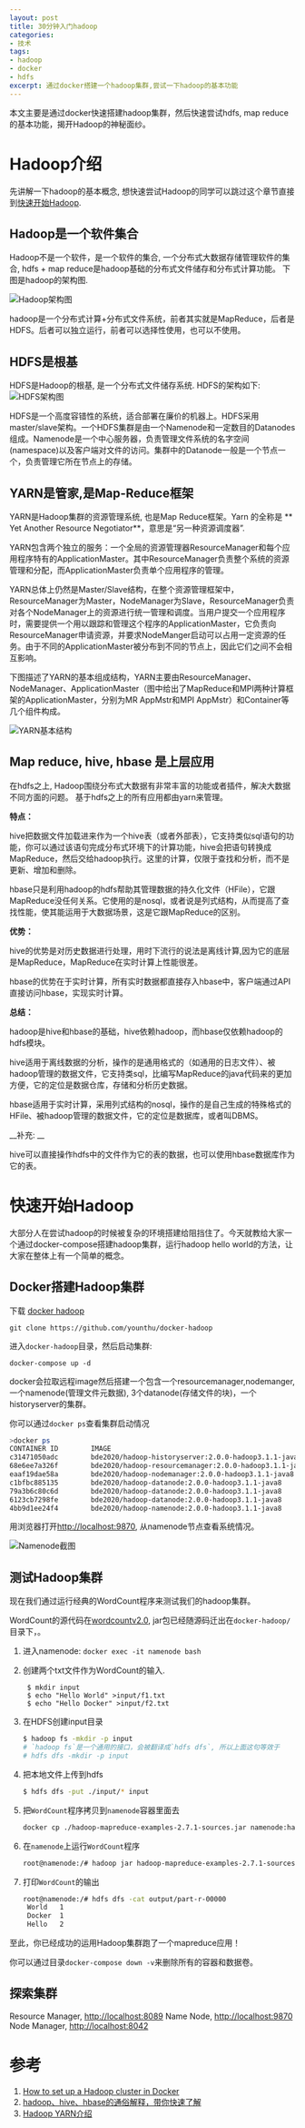 ```yaml
---
layout: post
title: 30分钟入门hadoop
categories:
- 技术
tags:
- hadoop
- docker
- hdfs
excerpt: 通过docker搭建一个hadoop集群,尝试一下hadoop的基本功能
---
```


本文主要是通过docker快速搭建hadoop集群，然后快速尝试hdfs, map reduce的基本功能，揭开Hadoop的神秘面纱。

# Hadoop介绍
先讲解一下hadoop的基本概念, 想快速尝试Hadoop的同学可以跳过这个章节直接到[快速开始Hadoop](#quickstart). 

## Hadoop是一个软件集合
Hadoop不是一个软件，是一个软件的集合, 一个分布式大数据存储管理软件的集合, hdfs + map reduce是hadoop基础的分布式文件储存和分布式计算功能。 下图是hadoop的架构图.

![Hadoop架构图](/assets/img/hadoop_architecture.png)


hadoop是一个分布式计算+分布式文件系统，前者其实就是MapReduce，后者是HDFS。后者可以独立运行，前者可以选择性使用，也可以不使用。

## HDFS是根基
HDFS是Hadoop的根基, 是一个分布式文件储存系统. HDFS的架构如下:
![HDFS架构图](/assets/img/hdfs_architecture.png)

HDFS是一个高度容错性的系统，适合部署在廉价的机器上。HDFS采用master/slave架构。一个HDFS集群是由一个Namenode和一定数目的Datanodes组成。Namenode是一个中心服务器，负责管理文件系统的名字空间(namespace)以及客户端对文件的访问。集群中的Datanode一般是一个节点一个，负责管理它所在节点上的存储。


## YARN是管家,是Map-Reduce框架
YARN是Hadoop集群的资源管理系统, 也是Map Reduce框架。Yarn 的全称是 ** Yet Another Resource Negotiator**，意思是“另一种资源调度器”.

YARN包含两个独立的服务：一个全局的资源管理器ResourceManager和每个应用程序特有的ApplicationMaster。其中ResourceManager负责整个系统的资源管理和分配，而ApplicationMaster负责单个应用程序的管理。

YARN总体上仍然是Master/Slave结构，在整个资源管理框架中，ResourceManager为Master，NodeManager为Slave，ResourceManager负责对各个NodeManager上的资源进行统一管理和调度。当用户提交一个应用程序时，需要提供一个用以跟踪和管理这个程序的ApplicationMaster，它负责向ResourceManager申请资源，并要求NodeManger启动可以占用一定资源的任务。由于不同的ApplicationMaster被分布到不同的节点上，因此它们之间不会相互影响。

下图描述了YARN的基本组成结构，YARN主要由ResourceManager、NodeManager、ApplicationMaster（图中给出了MapReduce和MPI两种计算框架的ApplicationMaster，分别为MR AppMstr和MPI AppMstr）和Container等几个组件构成。

![YARN基本结构](/assets/img/yarn.png)

## Map reduce, hive, hbase 是上层应用

在hdfs之上, Hadoop围绕分布式大数据有非常丰富的功能或者插件，解决大数据不同方面的问题。 基于hdfs之上的所有应用都由yarn来管理。 

__特点：__

hive把数据文件加载进来作为一个hive表（或者外部表），它支持类似sql语句的功能，你可以通过该语句完成分布式环境下的计算功能，hive会把语句转换成MapReduce，然后交给hadoop执行。这里的计算，仅限于查找和分析，而不是更新、增加和删除。

hbase只是利用hadoop的hdfs帮助其管理数据的持久化文件（HFile），它跟MapReduce没任何关系。它使用的是nosql，或者说是列式结构，从而提高了查找性能，使其能运用于大数据场景，这是它跟MapReduce的区别。

__优势：__

hive的优势是对历史数据进行处理，用时下流行的说法是离线计算,因为它的底层是MapReduce，MapReduce在实时计算上性能很差。

hbase的优势在于实时计算，所有实时数据都直接存入hbase中，客户端通过API直接访问hbase，实现实时计算。

__总结：__

hadoop是hive和hbase的基础，hive依赖hadoop，而hbase仅依赖hadoop的hdfs模块。

hive适用于离线数据的分析，操作的是通用格式的（如通用的日志文件）、被hadoop管理的数据文件，它支持类sql，比编写MapReduce的java代码来的更加方便，它的定位是数据仓库，存储和分析历史数据。

hbase适用于实时计算，采用列式结构的nosql，操作的是自己生成的特殊格式的HFile、被hadoop管理的数据文件，它的定位是数据库，或者叫DBMS。

__补充: __

hive可以直接操作hdfs中的文件作为它的表的数据，也可以使用hbase数据库作为它的表。

# <a name="quickstart"> </a>快速开始Hadoop
大部分人在尝试hadoop的时候被复杂的环境搭建给阻挡住了。今天就教给大家一个通过docker-compose搭建hadoop集群，运行hadoop hello world的方法，让大家在整体上有一个简单的概念。


## Docker搭建Hadoop集群

下载 [docker hadoop](https://github.com/younthu/docker-hadoop)

~~~
git clone https://github.com/younthu/docker-hadoop
~~~


进入`docker-hadoop`目录，然后启动集群:

~~~
docker-compose up -d
~~~

docker会拉取远程image然后搭建一个包含一个resourcemanager,nodemanger, 一个namenode(管理文件元数据),  3个datanode(存储文件的块)，一个historyserver的集群。

你可以通过`docker ps`查看集群启动情况

~~~sh
>docker ps
CONTAINER ID        IMAGE                                                    COMMAND                  CREATED              STATUS                        PORTS                    NAMES
c31471050adc        bde2020/hadoop-historyserver:2.0.0-hadoop3.1.1-java8     "/entrypoint.sh /run…"   About a minute ago   Up About a minute (healthy)   8188/tcp                 historyserver
68e6ee7a326f        bde2020/hadoop-resourcemanager:2.0.0-hadoop3.1.1-java8   "/entrypoint.sh /run…"   About a minute ago   Up About a minute (healthy)   0.0.0.0:8089->8088/tcp   resourcemanager
eaaf19dae58a        bde2020/hadoop-nodemanager:2.0.0-hadoop3.1.1-java8       "/entrypoint.sh /run…"   About a minute ago   Up About a minute (healthy)   8042/tcp                 nodemanager1
c1bfbc885135        bde2020/hadoop-datanode:2.0.0-hadoop3.1.1-java8          "/entrypoint.sh /run…"   About a minute ago   Up About a minute (healthy)   9864/tcp                 datanode2
79a3b6c80c6d        bde2020/hadoop-datanode:2.0.0-hadoop3.1.1-java8          "/entrypoint.sh /run…"   About a minute ago   Up About a minute (healthy)   9864/tcp                 datanode3
6123cb7298fe        bde2020/hadoop-datanode:2.0.0-hadoop3.1.1-java8          "/entrypoint.sh /run…"   About a minute ago   Up About a minute (healthy)   9864/tcp                 datanode
4bb9d1ee24f4        bde2020/hadoop-namenode:2.0.0-hadoop3.1.1-java8          "/entrypoint.sh /run…"   About a minute ago   Up About a minute (healthy)   0.0.0.0:9870->9870/tcp   namenode
~~~

用浏览器打开[http://localhost:9870](http://localhost:9870), 从namenode节点查看系统情况。

![Namenode截图](/assets/img/namenode_overview.png)


## 测试Hadoop集群
现在我们通过运行经典的WordCount程序来测试我们的hadoop集群。

WordCount的源代码在[wordcountv2.0](https://hadoop.apache.org/docs/current/hadoop-mapreduce-client/hadoop-mapreduce-client-core/MapReduceTutorial.html#Example:_WordCount_v2.0), jar包已经随源码迁出在`docker-hadoop/`目录下，。

1. 进入namenode:
   `docker exec -it namenode bash`
1. 创建两个txt文件作为WordCount的输入.
   ~~~
    $ mkdir input
    $ echo "Hello World" >input/f1.txt
    $ echo "Hello Docker" >input/f2.txt
   ~~~

1. 在HDFS创建input目录
   ~~~sh
   $ hadoop fs -mkdir -p input
   # `hadoop fs`是一个通用的接口，会被翻译成`hdfs dfs`, 所以上面这句等效于
   # hdfs dfs -mkdir -p input
   ~~~
   
2. 把本地文件上传到hdfs
   ~~~sh
   $ hdfs dfs -put ./input/* input
   ~~~
3. 把`WordCount`程序拷贝到`namenode`容器里面去
   ~~~sh
   docker cp ./hadoop-mapreduce-examples-2.7.1-sources.jar namenode:hadoop-mapreduce-examples-2.7.1-sources.jar
   ~~~
4. 在`namenode`上运行`WordCount`程序
   ~~~sh
   root@namenode:/# hadoop jar hadoop-mapreduce-examples-2.7.1-sources.jar org.apache.hadoop.examples.WordCount input output
   ~~~
5. 打印`WordCount`的输出
   ~~~sh
   root@namenode:/# hdfs dfs -cat output/part-r-00000
    World	1
    Docker	1
    Hello	2
   ~~~

至此，你已经成功的运用Hadoop集群跑了一个mapreduce应用！

你可以通过目录`docker-compose down -v`来删除所有的容器和数据卷。
## 探索集群

Resource Manager, [http://localhost:8089](http://localhost:8089)
Name Node, [http://localhost:9870](http://localhost:9870)
Node Manager, [http://localhost:8042](http://localhost:8042)


# 参考

1. [How to set up a Hadoop cluster in Docker](https://clubhouse.io/developer-how-to/how-to-set-up-a-hadoop-cluster-in-docker/)
2. [hadoop、hive、hbase的通俗解释，带你快速了解](https://blog.csdn.net/zsyoung/article/details/78112922)
3. [Hadoop YARN介绍](https://juejin.im/entry/587c31cd128fe1006bff6d1b)